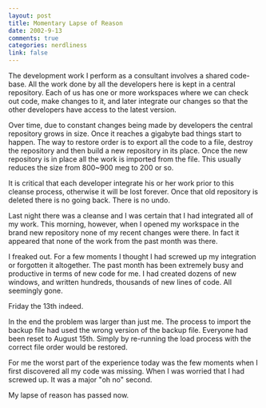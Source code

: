 ```yaml
--- 
layout: post
title: Momentary Lapse of Reason
date: 2002-9-13
comments: true
categories: nerdliness
link: false
---
```

The development work I perform as a consultant involves a shared code-base. All the work done by all the developers here is kept in a central repository. Each of us has one or more workspaces where we can check out code, make changes to it, and later integrate our changes so that the other developers have access to the latest version.

Over time, due to constant changes being made by developers the central repository grows in size. Once it reaches a gigabyte bad things start to happen. The way to restore order is to export all the code to a file, destroy the repository and then build a new repository in its place. Once the new repository is in place all the work is imported from the file. This usually reduces the size from 800~900 meg to 200 or so.

It is critical that each developer integrate his or her work prior to this cleanse process, otherwise it will be lost forever. Once that old repository is deleted there is no going back. There is no undo.

Last night there was a cleanse and I was certain that I had integrated all of my work. This morning, however, when I opened my workspace in the brand new repository none of my recent changes were there. In fact it appeared that none of the work from the past month was there.

I freaked out. For a few moments I thought I had screwed up my integration or forgotten it altogether. The past month has been extremely busy and productive in terms of new code for me. I had created dozens of new windows, and written hundreds, thousands of new lines of code. All seemingly gone.

Friday the 13th indeed.

In the end the problem was larger than just me. The process to import the backup file had used the wrong version of the backup file. Everyone had been reset to August 15th. Simply by re-running the load process with the correct file order would be restored.

For me the worst part of the experience today was the few moments when I first discovered all my code was missing. When I was worried that I had screwed up. It was a major "oh no" second.

My lapse of reason has passed now.
